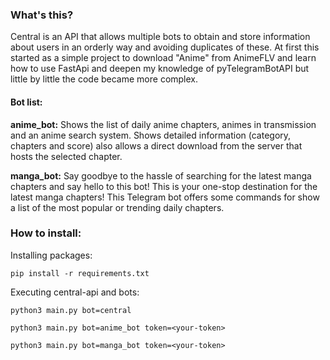### What's this?
Central is an API that allows multiple bots to obtain and store information about users in an orderly way and avoiding duplicates of these. At first this started as a simple project to download "Anime" from AnimeFLV and learn how to use FastApi and deepen my knowledge of pyTelegramBotAPI but little by little the code became more complex.

#### Bot list:
**anime_bot:** Shows the list of daily anime chapters, animes in transmission and an anime search system. Shows detailed information (category, chapters and score) also allows a direct download from the server that hosts the selected chapter.

**manga_bot:** Say goodbye to the hassle of searching for the latest manga chapters and say hello to this bot! This is your one-stop destination for the latest manga chapters! This Telegram bot offers some commands for show a list of the most popular or trending daily chapters.

### How to install:

Installing packages:

    pip install -r requirements.txt

Executing central-api and bots:

    python3 main.py bot=central

    python3 main.py bot=anime_bot token=<your-token>

    python3 main.py bot=manga_bot token=<your-token>